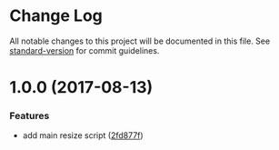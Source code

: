 # Change Log

All notable changes to this project will be documented in this file. See [standard-version](https://github.com/conventional-changelog/standard-version) for commit guidelines.

<a name="1.0.0"></a>
# 1.0.0 (2017-08-13)


### Features

* add main resize script ([2fd877f](https://github.com/EddieWen-Taiwan/imageResizer/commit/2fd877f))
